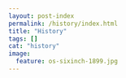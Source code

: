 ```yaml
---
layout: post-index
permalink: /history/index.html
title: "History"
tags: []
cat: "history"
image:
  feature: os-sixinch-1899.jpg
---
```

